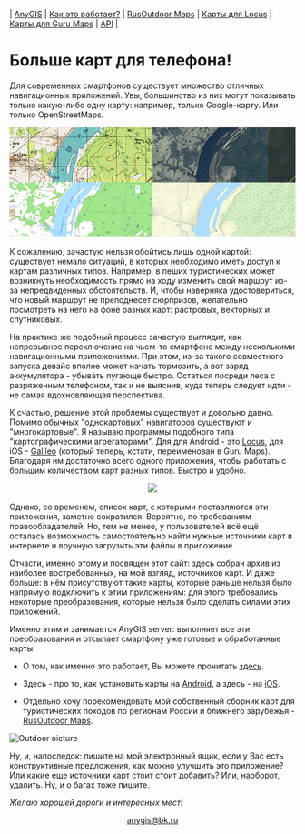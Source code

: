 | [AnyGIS][01] | [Как это работает?][02] | [RusOutdoor Maps][03] | [Карты для Locus][04] | [Карты для Guru Maps][05] | [API][06] |



[01]: ./index
[02]: ./Web/Html/Description
[03]: ./Web/Html/RusOutdoor
[04]: ./Web/Html/Locus
[05]: ./Web/Html/Galileo
[06]: ./Web/Html/Api


# Больше карт для телефона! 

Для современных смартфонов существует множество отличных навигационных приложений. Увы, большинство из них могут показывать только какую-либо одну карту: например, только Google-карту. Или только OpenStreetMaps. 

![Picture with 4 maps compilation](./Web/Img/4maps.jpg)

К сожалению,  зачастую нельзя обойтись лишь одной картой:  существует немало ситуаций, в которых необходимо иметь доступ к картам различных типов. Например, в пеших туристических может возникнуть необходимость прямо на ходу изменить свой маршрут из-за непредвиденных обстоятельств. И, чтобы наверняка удостовериться, что новый маршрут не преподнесет сюрпризов, желательно посмотреть на него на фоне разных карт: растровых, векторных и спутниковых. 

На практике же подобный процесс зачастую выглядит, как непрерывное переключение на чьем-то смартфоне между несколькими навигационными приложениями. При этом, из-за такого совместного запуска девайс вполне может начать тормозить, а вот заряд аккумулятора - убывать пугающе быстро.  Остаться посреди леса с разряженным телефоном, так и не выяснив, куда теперь следует идти - не самая вдохновляющая перспектива.

К счастью, решение этой проблемы существует и довольно давно. Помимо обычных "однокартовых" навигаторов существуют и "многокартовые". Я называю программы подобного типа "картографическими агрегаторами".  Для для Android - это [Locus][1], для iOS -  [Galileo][2] (который теперь, кстати, переименован в Guru Maps).  Благодаря им достаточно всего одного приложения, чтобы работать с большим количеством карт разных типов. Быстро и удобно.

<p align="center">
<img src="https://shuriktravel.ru/wp-content/uploads/2018/10/2018-09-19-17.46.51-640x1024.png"/>
</p>

Однако, со временем, список карт, с которыми поставляются эти приложения, заметно сократился. Вероятно, по требованиям правообладателей.  Но, тем не менее, у пользователей всё ещё осталась возможность самостоятельно найти нужные источники карт в интернете и вручную загрузить эти файлы в приложение. 

Отчасти, именно этому и посвящен этот сайт: здесь собран архив из наиболее востребованных, на мой взгляд, источников карт.  И даже больше: в нём присутствуют такие карты, которые раньше нельзя было напрямую подключить к этим приложениям: для этого требовались некоторые преобразования, которые нельзя было сделать силами этих приложений. 

Именно этим и занимается AnyGIS server: выполняет все эти преобразования и отсылает смартфону уже готовые и обработанные карты. 


* О том, как именно это работает, Вы можете прочитать [здесь][03].

* Здесь - про то, как установить карты на [Android][04], а здесь - на [iOS][05].

* Отдельно хочу порекомендовать мой собственный сборник карт для туристических походов по регионам России и ближнего зарубежья - [RusOutdoor Maps][03]. 

![Outdoor oicture](http://wildernessmastery.com/wp-content/uploads/2016/09/BackCountry-Navigator.png)

Ну, и, напоследок: пишите на мой электронный ящик, если у Вас есть конструктивные предложения, как можно улучшить это приложение?  Или какие еще источники  карт стоит стоит добавить? Или, наоборот, удалить. Ну, и о багах тоже пишите.

*Желаю хорошей дороги и интересных мест!*


<p align="center">
<a href="mailto:anygis@bk.ru">anygis@bk.ru</a> 
</p>


[1]: https://www.locusmap.eu/
[2]: https://gurumaps.app/

